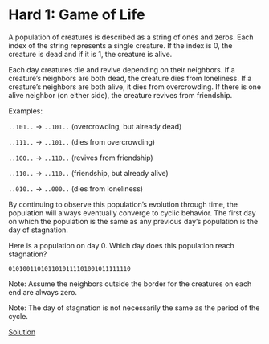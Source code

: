 # Hard 1: Game of Life

A population of creatures is described as a string of ones and zeros. Each index of the string represents a single creature. If the index is 0, the creature is dead and if it is 1, the creature is alive. 

Each day creatures die and revive depending on their neighbors. If a creature’s neighbors are both dead, the creature dies from loneliness. If a creature’s neighbors are both alive, it dies from overcrowding. If there is one alive neighbor (on either side), the creature revives from friendship.

Examples:

`..101..` $\to$ `..101..` (overcrowding, but already dead)

`..111..` $\to$ `..101..` (dies from overcrowding)

`..100..` $\to$ `..110..` (revives from friendship)

`..110..` $\to$ `..110..` (friendship, but already alive)

`..010..` $\to$ `..000..` (dies from loneliness)

By continuing to observe this population’s evolution through time, the population will always eventually converge to cyclic behavior. The first day on which the population is the same as any previous day’s population is the day of stagnation.

Here is a population on day 0. Which day does this population reach stagnation?

`0101001101011010111101001011111110`

Note: Assume the neighbors outside the border for the creatures on each end are always zero.

Note: The day of stagnation is not necessarily the same as the period of the cycle.

[Solution](../../sol/h1)
